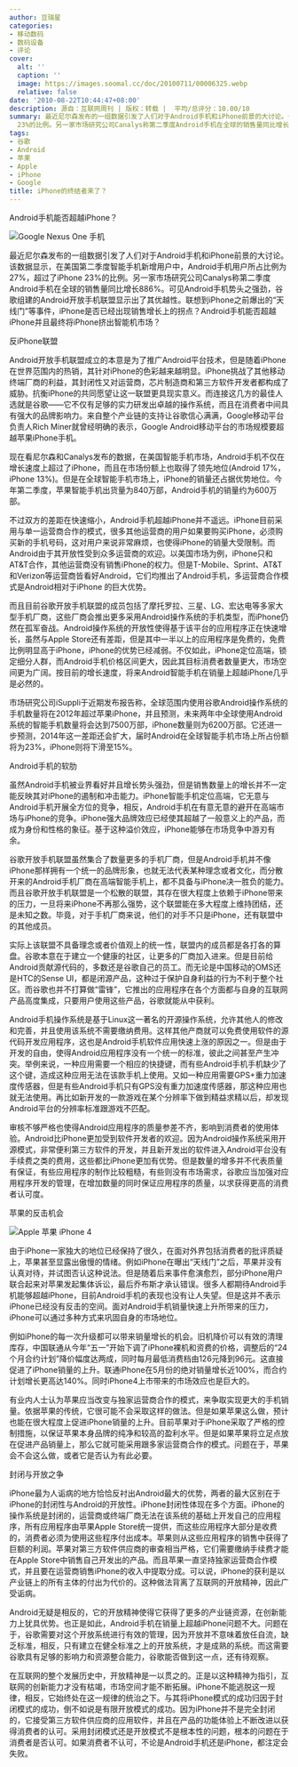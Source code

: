 ```yaml
---
author: 豆瑞星
categories:
- 移动数码
- 数码设备
- 评论
cover:
  alt: ''
  caption: ''
  image: https://images.soomal.cc/doc/20100711/00006325.webp
  relative: false
date: '2010-08-22T10:44:47+08:00'
description: 源自：互联网周刊 | 版权：转载 |  平均/总评分：10.00/10
summary: 最近尼尔森发布的一组数据引发了人们对于Android手机和iPhone前景的大讨论。该数据显示，在美国第二季度智能手机新增用户中，Android手机用户所占比例为27%，超过了iPhone
  23%的比例。另一家市场研究公司Canalys称第二季度Android手机在全球的销售量同比增长886%。可见Android手机势头之强劲，谷歌组建的Android开放手机联盟显示出了其优越性。
tags:
- 谷歌
- Android
- 苹果
- Apple
- iPhone
- Google
title: iPhone的终结者来了？
---
```


Android手机能否超越iPhone？



![Google Nexus One 手机](https://images.soomal.cc/doc/20100711/00006325.webp)



最近尼尔森发布的一组数据引发了人们对于Android手机和iPhone前景的大讨论。该数据显示，在美国第二季度智能手机新增用户中，Android手机用户所占比例为27%，超过了iPhone 23%的比例。另一家市场研究公司Canalys称第二季度Android手机在全球的销售量同比增长886%。可见Android手机势头之强劲，谷歌组建的Android开放手机联盟显示出了其优越性。联想到iPhone之前爆出的“天线门”等事件，iPhone是否已经出现销售增长上的拐点？Android手机能否超越iPhone并且最终将iPhone挤出智能机市场？



反iPhone联盟



Android开放手机联盟成立的本意是为了推广Android平台技术，但是随着iPhone在世界范围内的热销，其针对iPhone的色彩越来越明显。iPhone挑战了其他移动终端厂商的利益，其封闭性又对运营商，芯片制造商和第三方软件开发者都构成了威胁。抗衡iPhone的共同愿望让这一联盟更具现实意义。而连接这几方的最佳人选就是谷歌――它不仅有足够的实力研发出卓越的操作系统，而且在消费者中间具有强大的品牌影响力。来自整个产业链的支持让谷歌信心满满，Google移动平台负责人Rich Miner就曾经明确的表示，Google Android移动平台的市场规模要超越苹果iPhone手机。



现在看尼尔森和Canalys发布的数据，在美国智能手机市场，Android手机不仅在增长速度上超过了iPhone，而且在市场份额上也取得了领先地位(Android 17%，iPhone 13%)。但是在全球智能手机市场上，iPhone的销量还占据优势地位。今年第二季度，苹果智能手机出货量为840万部，Android手机的销量约为600万部。



不过双方的差距在快速缩小，Android手机超越iPhone并不遥远。iPhone目前采用与单一运营商合作的模式，很多其他运营商的用户如果要购买iPhone，必须购买新的手机号码，这对用户来说非常麻烦，也使得iPhone的销量大受限制。而Android由于其开放性受到众多运营商的欢迎。以美国市场为例，iPhone只和AT&T合作，其他运营商没有销售iPhone的权力。但是T-Mobile、Sprint、AT&T和Verizon等运营商皆看好Android，它们均推出了Android手机，多运营商合作模式是Android相对于iPhone 的巨大优势。



而且目前谷歌开放手机联盟的成员包括了摩托罗拉、三星、LG、宏达电等多家大型手机厂商，这些厂商会推出更多采用Android操作系统的手机类型，而iPhone仍然在孤军奋战。Android操作系统的开放性使得基于该平台的应用程序正在快速增长，虽然与Apple Store还有差距，但是其中一半以上的应用程序是免费的，免费比例明显高于iPhone，iPhone的优势已经减弱。不仅如此，iPhone定位高端，锁定细分人群，而Android手机价格区间更大，因此其目标消费者数量更大，市场空间更为广阔。按目前的增长速度，将来Android智能手机在销量上超越iPhone几乎是必然的。



市场研究公司iSuppli于近期发布报告称，全球范围内使用谷歌Android操作系统的手机数量将在2012年超过苹果iPhone，并且预测，未来两年中全球使用Android系统的智能手机数量将会达到7500万部，iPhone数量则为6200万部。它还进一步预测，2014年这一差距还会扩大，届时Android在全球智能手机市场上所占份额将为23%，iPhone则将下滑至15%。



Android手机的软肋



虽然Android手机被业界看好并且增长势头强劲，但是销售数量上的增长并不一定能反映其对iPhone的遏制和冲击能力。iPhone智能手机定位高端，它无意与Android手机开展全方位的竞争，相反，Android手机在有意无意的避开在高端市场与iPhone的竞争。iPhone强大品牌效应已经使其超越了一般意义上的产品，而成为身份和性格的象征。基于这种溢价效应，iPhone能够在市场竞争中游刃有余。



谷歌开放手机联盟虽然集合了数量更多的手机厂商，但是Android手机并不像iPhone那样拥有一个统一的品牌形象，也就无法代表某种理念或者文化，而分散开来的Android手机厂商在高端智能手机上，都不具备与iPhone决一胜负的能力。而且谷歌开放手机联盟是一个松散的联盟，其存在很大程度上依赖于iPhone带来的压力，一旦将来iPhone不再那么强势，这个联盟能在多大程度上维持团结，还是未知之数。毕竟，对于手机厂商来说，他们的对手不只是iPhone，还有联盟中的其他成员。



实际上该联盟不具备理念或者价值观上的统一性，联盟内的成员都是各打各的算盘。谷歌本意在于建立一个健康的社区，让更多的厂商加入进来。但是目前给 Android贡献源代码的，多数还是谷歌自己的员工。而无论是中国移动的OMS还是HTC的Sense UI，都是闭源产品，这种过于保护自身利益的行为不利于整个社区。而谷歌也并不打算做“雷锋”，它推出的应用程序在各个方面都与自身的互联网产品高度集成，只要用户使用这些产品，谷歌就能从中获利。



Android手机操作系统是基于Linux这一著名的开源操作系统，允许其他人的修改和完善，并且使用该系统不需要缴纳费用。这样其他产商就可以免费使用软件的源代码开发应用程序，这也是Android手机软件应用快速上涨的原因之一。但是由于开发的自由，使得Android应用程序没有一个统一的标准，彼此之间甚至产生冲突。举例来说，一种应用需要一个相应的快捷键，而有些Android手机手机缺少了这个键，造成这种应用无法在该款手机上使用。又如一种应用需要GPS+重力加速度传感器，但是有些Android手机只有GPS没有重力加速度传感器，那这种应用也就无法使用。再比如新开发的一款游戏在某个分辨率下做到精益求精以后，却发现Android平台的分辨率标准跟游戏不匹配。



审核不够严格也使得Android应用程序的质量参差不齐，影响到消费者的使用体验。Android比iPhone更加受到软件开发者的欢迎。因为Android操作系统采用开源模式，非常便利第三方软件的开发，并且新开发出的软件进入Android平台没有手续费之类的费用，这些都比iPhone更加有优势。但是数量的增多并不代表质量有保证，有些应用程序的制作比较粗糙，有些则没有市场需求，谷歌应当加强对应用程序开发的管理，在增加数量的同时保证应用程序的质量，以求获得更高的消费者认可度。



苹果的反击机会



![Apple 苹果 iPhone 4](https://images.soomal.cc/doc/20100608/00005934.webp)



由于iPhone一家独大的地位已经保持了很久，在面对外界包括消费者的批评质疑上，苹果甚至显露出傲慢的情绪。例如iPhone在曝出“天线门”之后，苹果并没有认真对待，并试图否认这种说法。但是随着后来事件愈演愈烈，部分iPhone用户联合起来对苹果发起集体诉讼，最后乔布斯才承认错误。很多人都期待Android手机能够超越iPhone，目前Android手机的表现也没有让人失望。但是这并不表示iPhone已经没有反击的空间。面对Android手机销量快速上升所带来的压力，iPhone可以通过多种方式来巩固自身的市场地位。



例如iPhone的每一次升级都可以带来销量增长的机会。旧机降价可以有效的清理库存，中国联通从今年“五一”开始下调了iPhone裸机和资费的价格，调整后的“24个月合约计划”降价幅度达两成，同时每月最低消费档由126元降到96元。这直接促进了iPhone销量的上升。联通iPhone在5月份的绝对销量增长近100%，而合约计划增长更高达140%。同时iPhone4上市带来的市场效应也是巨大的。



有业内人士认为苹果应当改变与独家运营商合作的模式，来争取实现更大的手机销量。依据苹果的传统，它很可能不会采取这样的做法。但是如果苹果这么做，预计也能在很大程度上促进iPhone销量的上升。目前苹果对于iPhone采取了严格的控制措施，以保证苹果本身品牌的纯净和较高的盈利水平。但是如果苹果将立足点放在促进产品销量上，那么它就可能采用跟多家运营商合作的模式。问题在于，苹果会不会这么做，或者它是否认为有此必要。



封闭与开放之争



iPhone最为人诟病的地方恰恰反衬出Android最大的优势，两者的最大区别在于iPhone的封闭性与Android的开放性。iPhone封闭性体现在多个方面。iPhone的操作系统是封闭的，运营商或终端厂商无法在该系统的基础上开发自己的应用程序，所有应用程序由苹果Apple Store统一提供，而这些应用程序大部分是收费的，消费者必须为使用这些程序付出成本。苹果则从这些应用程序的销售中获得了巨额的利润。苹果对第三方软件供应商的审查相当严格，它们需要缴纳手续费才能在Apple Store中销售自己开发出的产品。而且苹果一直坚持独家运营商合作模式，并且要在运营商销售iPhone的收入中提取分成。可以说，iPhone的获利是以产业链上的所有主体的付出为代价的。这种做法背离了互联网的开放精神，因此广受诟病。



Android无疑是相反的，它的开放精神使得它获得了更多的产业链资源，在创新能力上犹具优势。也正是如此，Android手机在销量上超越iPhone问题不大。问题在于，谷歌需要对这个开放系统进行有效的管理，因为开放并不意味着放任自流，缺乏标准，相反，只有建立在健全标准之上的开放系统，才是成熟的系统。而这需要谷歌具有足够的影响力和资源整合能力，谷歌能否做到这一点，还有待观察。



在互联网的整个发展历史中，开放精神是一以贯之的。正是以这种精神为指引，互联网的创新能力才没有枯竭，市场空间才能不断拓展。iPhone不能逃脱这一规律，相反，它始终处在这一规律的统治之下。与其将iPhone模式的成功归因于封闭模式的成功，倒不如说是有限开放模式的成功。因为iPhone并不是完全封闭的，它接受第三方软件供应商的应用软件，并且在产品的功能体验上不断改进以获得消费者的认可。采用封闭模式还是开放模式不是根本性的问题，根本的问题在于消费者是否认可。如果消费者不认可，不论是Android手机还是iPhone，都注定会失败。